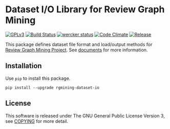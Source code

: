 # Dataset I/O Library for Review Graph Mining
[![GPLv3](https://img.shields.io/badge/license-GPLv3-blue.svg)](https://www.gnu.org/copyleft/gpl.html)
[![Build Status](https://travis-ci.org/rgmining/dataset-io.svg?branch=master)](https://travis-ci.org/rgmining/dataset-io)
[![wercker status](https://app.wercker.com/status/00645c6dedb906005bbc6c080290f5f6/s/master "wercker status")](https://app.wercker.com/project/byKey/00645c6dedb906005bbc6c080290f5f6)
[![Code Climate](https://codeclimate.com/github/rgmining/dataset-io/badges/gpa.svg)](https://codeclimate.com/github/rgmining/dataset-io)
[![Release](https://img.shields.io/badge/release-0.9.0-brightgreen.svg)](https://github.com/rgmining/dataset-io/releases/tag/v0.9.0)

This package defines dataset file format and load/output methods for
[Review Graph Mining Project](https://rgmining.github.io/).
See [documents](https://rgmining.github.io/dataset-io/) for more information.

## Installation
Use `pip` to install this package.

```
pip install --upgrade rgmining-dataset-io
```


## License
This software is released under The GNU General Public License Version 3,
see [COPYING](COPYING) for more detail.

